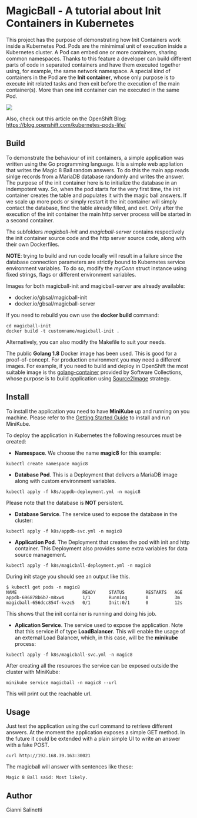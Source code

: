 # MagicBall - A tutorial about Init Containers in Kubernetes

This project has the purpose of demonstrating how Init Containers work inside a 
Kubernetes Pod. Pods are the minimimal unit of execution inside a Kubernetes cluster.
A Pod can embed one or more containers, sharing common namespaces. Thanks to this
feature a developer can build different parts of code in separated containers and have
them executed together using, for example, the same network namespace.
A special kind of containers in the Pod are the **Init container**, whose only purpose is to 
execute init related tasks and then exit before the execution of the main container(s).
More than one init container can me executed in the same Pod.

![](https://blog.openshift.com/wp-content/uploads/loap.png)

Also, check out this article on the OpenShift Blog: https://blog.openshift.com/kubernetes-pods-life/

## Build

To demonstrate the behaviour of init containers, a simple application was written using
the Go programming language. It is a simple web appliation that writes the Magic 8 Ball random
answers. To do this the main app reads sinlge records from a MariaDB database randomly and 
writes the answer.
The purpose of the init container here is to initialize the database in an indempotent way.
So, when the pod starts for the very first time, the init container creates the table and 
populates it with the magic ball answers. 
If we scale up more pods or simply restart it the init container will simply contact the database,
find the table already filled, and exit.
Only after the execution of the init container the main http server process will be started in a 
second container.

The subfolders *magicball-init* and *magicball-server* contains respectively the init container 
source code and the http server source code, along with their own Dockerfiles.

**NOTE**: trying to build and run code locally will result in a failure since the database
connection parameters are strictly bound to Kubernetes service environment variables. To do so, modify
the *myConn* struct instance using fixed strings, flags or different environment variables.

Images for both magicball-init and magicball-server are already available: 
- docker.io/gbsal/magicball-init
- docker.io/gbsal/magicball-server

If you need to rebuild you own use the **docker build** command:

```
cd magicball-init
docker build -t customname/magicball-init .
```

Alternatively, you can also modify the Makefile to suit your needs.

The public **Golang 1.8** Docker image has been used. This is good for a proof-of-concept. For production
environment you may need a different images. For example, if you need to build and deploy in 
OpenShift the most suitable image is ths [golang-container](https://github.com/sclorg/golang-container) provided
by Software Collections, whose purpose is to build application using [Source2Image](https://github.com/openshift/source-to-image)
strategy.


## Install

To install the application you need to have **MiniKube** up and running on you machine.
Please refer to the [Getting Started Guide](https://kubernetes.io/docs/getting-started-guides/minikube/) to install and run
MiniKube.

To deploy the application in Kubernetes the following resources must be created:

- **Namespace**. We choose the name **magic8** for this example:
```
kubectl create namespace magic8
```

- **Database Pod**. This is a Deployment that delivers a MariaDB image along
with custom environment variables.
```
kubectl apply -f k8s/appdb-deployment.yml -n magic8
```
Please note that the database is **NOT** persistent.

- **Database Service**. The service used to expose the database in the cluster:
```
kubectl apply -f k8s/appdb-svc.yml -n magic8
```

- **Application Pod**. The Deployment that creates the pod with init and http container.
This Deployment also provides some extra variables for data source management.
```
kubectl apply -f k8s/magicball-deployment.yml -n magic8
```

During init stage you should see an output like this.
```
$ kubectl get pods -n magic8
NAME                         READY     STATUS        RESTARTS   AGE
appdb-696878b6b7-m8xw4       1/1       Running       0          3m
magicball-656dcc854f-kvzc5   0/1       Init:0/1      0          12s
```

This shows that the init container is running and doing his job.

- **Aplication Service**. The service used to expose the application. Note that this service
if of type **LoadBalancer**. This will enable the usage of an external Load Balancer, which,
in this case, will be the **minikube** process:
```
kubectl apply -f k8s/magicball-svc.yml -n magic8
```

After creating all the resources the service can be exposed outside the cluster with MiniKube:
```
minikube service magicball -n magic8 --url
```

This will print out the reachable url.

## Usage

Just test the application using the curl command to retrieve different answers. At the moment the 
application exposes a simple GET method. In the future it could be extended with a plain simple
UI to write an answer with a fake POST.
```
curl http://192.168.39.163:30021
```

The magicball will answer with sentences like these:
```
Magic 8 Ball said: Most likely.
```

## Author

Gianni Salinetti
